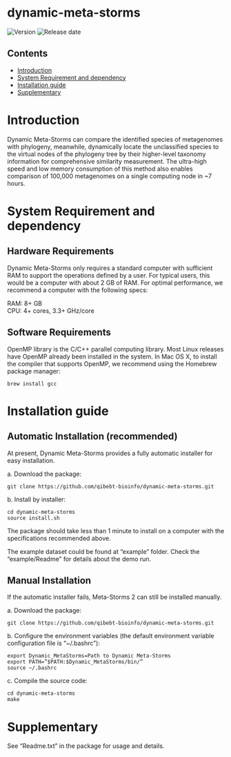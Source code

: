 # dynamic-meta-storms

![Version](https://img.shields.io/badge/Version-0.1%20beta-brightgreen.svg)
![Release date](https://img.shields.io/badge/Release%20date-Jul.%2010%2C%202019-brightgreen.svg)



## Contents

- [Introduction](#introduction)
- [System Requirement and dependency](#system-requirement-and-dependency)
- [Installation guide](#installation-guide)
- [Supplementary](#supplementary)

# Introduction

Dynamic Meta-Storms can compare the identified species of metagenomes with phylogeny, meanwhile, dynamically locate the unclassified species to the virtual nodes of the phylogeny tree by their higher-level taxonomy information for comprehensive similarity measurement. The ultra-high speed and low memory consumption of this method also enables comparison of 100,000 metagenomes on a single computing node in ~7 hours.

# System Requirement and dependency

## Hardware Requirements

Dynamic Meta-Storms only requires a standard computer with sufficient RAM to support the operations defined by a user. For typical users, this would be a computer with about 2 GB of RAM. For optimal performance, we recommend a computer with the following specs:

  RAM: 8+ GB  
  CPU: 4+ cores, 3.3+ GHz/core

## Software Requirements

OpenMP library is the C/C++ parallel computing library. Most Linux releases have OpenMP already been installed in the system. In Mac OS X, to install the compiler that supports OpenMP, we recommend using the Homebrew package manager:
```
brew install gcc
```

# Installation guide

## Automatic Installation (recommended)

At present, Dynamic Meta-Storms provides a fully automatic installer for easy installation.

a. Download the package:
```
git clone https://github.com/qibebt-bioinfo/dynamic-meta-storms.git	
```

b. Install by installer:
```
cd dynamic-meta-storms
source install.sh
```

The package should take less than 1 minute to install on a computer with the specifications recommended above.

The example dataset could be found at “example” folder. Check the “example/Readme” for details about the demo run.

## Manual Installation

If the automatic installer fails, Meta-Storms 2 can still be installed manually.

a. Download the package:
```
git clone https://github.com/qibebt-bioinfo/dynamic-meta-storms.git	
```

b. Configure the environment variables (the default environment variable configuration file is “~/.bashrc”):
```
export Dynamic_MetaStorms=Path to Dynamic Meta-Storms
export PATH=”$PATH:$Dynamic_MetaStorms/bin/”
source ~/.bashrc
```
c. Compile the source code:
```
cd dynamic-meta-storms
make
```

# Supplementary

See “Readme.txt” in the package for usage and details.
